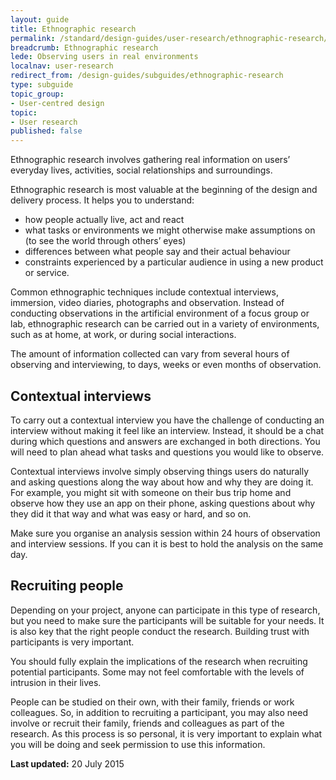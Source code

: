 ```yaml
---
layout: guide
title: Ethnographic research
permalink: /standard/design-guides/user-research/ethnographic-research/
breadcrumb: Ethnographic research
lede: Observing users in real environments
localnav: user-research
redirect_from: /design-guides/subguides/ethnographic-research
type: subguide
topic_group:
- User-centred design
topic:
- User research
published: false
---
```

Ethnographic research involves gathering real information on users’ everyday lives, activities, social relationships and surroundings.  

Ethnographic research is most valuable at the beginning of the design and delivery process. It helps you to understand:

*   how people actually live, act and react
*   what tasks or environments we might otherwise make assumptions on (to see the world through others’ eyes)
*   differences between what people say and their actual behaviour
*   constraints experienced by a particular audience in using a new product or service.

Common ethnographic techniques include contextual interviews, immersion, video diaries, photographs and observation. Instead of conducting observations in the artificial environment of a focus group or lab, ethnographic research can be carried out in a variety of environments, such as at home, at work, or during social interactions.

The amount of information collected can vary from several hours of observing and interviewing, to days, weeks or even months of observation.

## Contextual interviews

To carry out a contextual interview you have the challenge of conducting an interview without making it feel like an interview. Instead, it should be a chat during which questions and answers are exchanged in both directions. You will need to plan ahead what tasks and questions you would like to observe.

Contextual interviews involve simply observing things users do naturally and asking questions along the way about how and why they are doing it. For example, you might sit with someone on their bus trip home and observe how they use an app on their phone, asking questions about why they did it that way and what was easy or hard, and so on.

Make sure you organise an analysis session within 24 hours of observation and interview sessions. If you can it is best to hold the analysis on the same day.

## Recruiting people

Depending on your project, anyone can participate in this type of research, but you need to make sure the participants will be suitable for your needs. It is also key that the right people conduct the research. Building trust with participants is very important.

You should fully explain the implications of the research when recruiting potential participants. Some may not feel comfortable with the levels of intrusion in their lives.

People can be studied on their own, with their family, friends or work colleagues. So, in addition to recruiting a participant, you may also need involve or recruit their family, friends and colleagues as part of the research. As this process is so personal, it is very important to explain what you will be doing and seek permission to use this information.

**Last updated:** 20 July 2015
